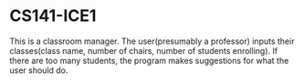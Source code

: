 # CS141-ICE1
This is a classroom manager. The user(presumably a professor) inputs their classes(class name, number of chairs, number of students enrolling). If there are too many students, the program makes suggestions for what the user should do.
